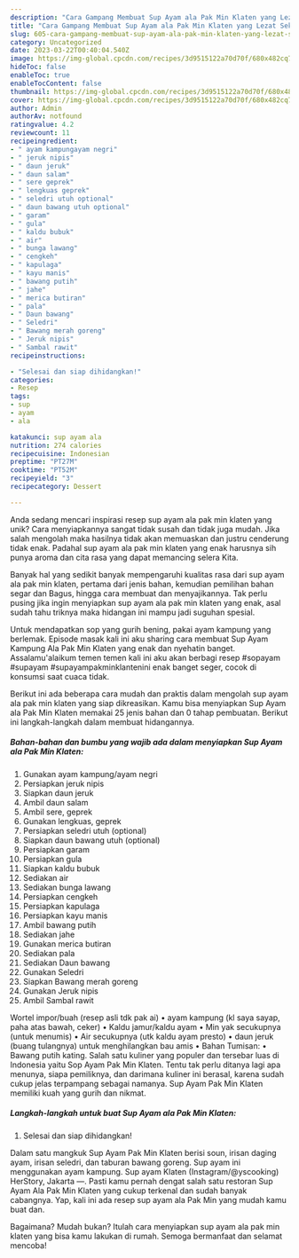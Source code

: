 ```yaml
---
description: "Cara Gampang Membuat Sup Ayam ala Pak Min Klaten yang Lezat Sekali"
title: "Cara Gampang Membuat Sup Ayam ala Pak Min Klaten yang Lezat Sekali"
slug: 605-cara-gampang-membuat-sup-ayam-ala-pak-min-klaten-yang-lezat-sekali
category: Uncategorized
date: 2023-03-22T00:40:04.540Z
image: https://img-global.cpcdn.com/recipes/3d9515122a70d70f/680x482cq70/sup-ayam-ala-pak-min-klaten-foto-resep-utama.jpg
hideToc: false
enableToc: true
enableTocContent: false
thumbnail: https://img-global.cpcdn.com/recipes/3d9515122a70d70f/680x482cq70/sup-ayam-ala-pak-min-klaten-foto-resep-utama.jpg
cover: https://img-global.cpcdn.com/recipes/3d9515122a70d70f/680x482cq70/sup-ayam-ala-pak-min-klaten-foto-resep-utama.jpg
author: Admin
authorAv: notfound
ratingvalue: 4.2
reviewcount: 11
recipeingredient:
- " ayam kampungayam negri"
- " jeruk nipis"
- " daun jeruk"
- " daun salam"
- " sere geprek"
- " lengkuas geprek"
- " seledri utuh optional"
- " daun bawang utuh optional"
- " garam"
- " gula"
- " kaldu bubuk"
- " air"
- " bunga lawang"
- " cengkeh"
- " kapulaga"
- " kayu manis"
- " bawang putih"
- " jahe"
- " merica butiran"
- " pala"
- " Daun bawang"
- " Seledri"
- " Bawang merah goreng"
- " Jeruk nipis"
- " Sambal rawit"
recipeinstructions:

- "Selesai dan siap dihidangkan!"
categories:
- Resep
tags:
- sup
- ayam
- ala

katakunci: sup ayam ala 
nutrition: 274 calories
recipecuisine: Indonesian
preptime: "PT27M"
cooktime: "PT52M"
recipeyield: "3"
recipecategory: Dessert

---
```





Anda sedang mencari inspirasi resep sup ayam ala pak min klaten yang unik? Cara menyiapkannya sangat tidak susah dan tidak juga mudah. Jika salah mengolah maka hasilnya tidak akan memuaskan dan justru cenderung tidak enak. Padahal sup ayam ala pak min klaten yang enak harusnya sih punya aroma dan cita rasa yang dapat memancing selera Kita.





Banyak hal yang sedikit banyak mempengaruhi kualitas rasa dari sup ayam ala pak min klaten, pertama dari jenis bahan, kemudian pemilihan bahan segar dan Bagus, hingga cara membuat dan menyajikannya. Tak perlu pusing jika ingin menyiapkan sup ayam ala pak min klaten yang enak,      asal sudah tahu triknya maka hidangan ini mampu jadi suguhan spesial.














Untuk mendapatkan sop yang gurih bening, pakai ayam kampung yang berlemak. Episode masak kali ini aku sharing cara membuat Sup Ayam Kampung Ala Pak Min Klaten yang enak dan nyehatin banget. Assalamu&#39;alaikum temen temen kali ini aku akan berbagi resep #sopayam #supayam #supayampakminklantenini enak banget seger, cocok di konsumsi saat cuaca tidak.






Berikut ini ada beberapa cara mudah dan praktis dalam mengolah sup ayam ala pak min klaten yang siap dikreasikan. Kamu bisa menyiapkan Sup Ayam ala Pak Min Klaten memakai 25 jenis bahan dan 0 tahap pembuatan. Berikut ini langkah-langkah dalam membuat hidangannya.

<!--inarticleads1-->

##### Bahan-bahan dan bumbu yang wajib ada dalam menyiapkan Sup Ayam ala Pak Min Klaten:

1. Gunakan  ayam kampung/ayam negri
1. Persiapkan  jeruk nipis
1. Siapkan  daun jeruk
1. Ambil  daun salam
1. Ambil  sere, geprek
1. Gunakan  lengkuas, geprek
1. Persiapkan  seledri utuh (optional)
1. Siapkan  daun bawang utuh (optional)
1. Persiapkan  garam
1. Persiapkan  gula
1. Siapkan  kaldu bubuk
1. Sediakan  air
1. Sediakan  bunga lawang
1. Persiapkan  cengkeh
1. Persiapkan  kapulaga
1. Persiapkan  kayu manis
1. Ambil  bawang putih
1. Sediakan  jahe
1. Gunakan  merica butiran
1. Sediakan  pala
1. Sediakan  Daun bawang
1. Gunakan  Seledri
1. Siapkan  Bawang merah goreng
1. Gunakan  Jeruk nipis
1. Ambil  Sambal rawit


Wortel impor/buah (resep asli tdk pak ai) • ayam kampung (kl saya sayap, paha atas bawah, ceker) • Kaldu jamur/kaldu ayam • Min yak secukupnya (untuk menumis) • Air secukupnya (utk kaldu ayam presto) • daun jeruk (buang tulangnya) untuk menghilangkan bau amis • Bahan Tumisan: • Bawang putih kating. Salah satu kuliner yang populer dan tersebar luas di Indonesia yaitu Sop Ayam Pak Min Klaten. Tentu tak perlu ditanya lagi apa menunya, siapa pemiliknya, dan darimana kuliner ini berasal, karena sudah cukup jelas terpampang sebagai namanya. Sup Ayam Pak Min Klaten memiliki kuah yang gurih dan nikmat. 

<!--inarticleads2-->

##### Langkah-langkah untuk buat Sup Ayam ala Pak Min Klaten:


1. Selesai dan siap dihidangkan!

Dalam satu mangkuk Sup Ayam Pak Min Klaten berisi soun, irisan daging ayam, irisan seledri, dan taburan bawang goreng. Sup ayam ini menggunakan ayam kampung. Sup ayam Klaten (Instagram/@yscooking) HerStory, Jakarta —. Pasti kamu pernah dengat salah satu restoran Sup Ayam Ala Pak Min Klaten yang cukup terkenal dan sudah banyak cabangnya. Yap, kali ini ada resep sup ayam ala Pak Min yang mudah kamu buat dan. 

Bagaimana? Mudah bukan? Itulah cara menyiapkan sup ayam ala pak min klaten yang bisa kamu lakukan di rumah. Semoga bermanfaat dan selamat mencoba!
